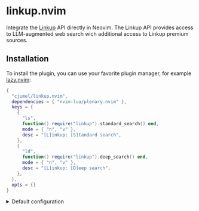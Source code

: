 # linkup.nvim

Integrate the [Linkup](https://www.linkup.so/) API directly in Neovim. The Linkup API provides
access to LLM-augmented web search wich additional access to Linkup premium sources.

## Installation

To install the plugin, you can use your favorite plugin manager, for example
[lazy.nvim](https://github.com/folke/lazy.nvim):

```lua
{
  "cjumel/linkup.nvim",
  dependencies = { "nvim-lua/plenary.nvim" },
  keys = {
    {
      "ls",
      function() require("linkup").standard_search() end,
      mode = { "n", "v" },
      desc = "[L]inkup: [S]tandard search",
    },
    {
      "ld",
      function() require("linkup").deep_search() end,
      mode = { "n", "v" },
      desc = "[L]inkup: [D]eep search",
    },
  },
  opts = {}
}
```

<details>
<summary>Default configuration</summary>

```lua
{
  -- The Linkup API key. If nil, the plugin will try to use the environment variable LINKUP_API_KEY.
  api_key = nil,
  -- The Linkup API base URL.
  base_url = "https://api.linkup.so/v1",
}
```

</details>
